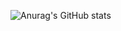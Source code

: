 ![Anurag's GitHub stats](https://github-readme-stats.vercel.app/api?username=zeptola20&show_icons=true&theme=transparent)
